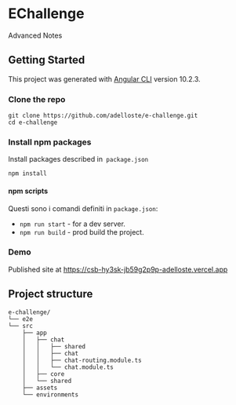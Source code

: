 # EChallenge

Advanced Notes

## Getting Started

This project was generated with [Angular CLI](https://github.com/angular/angular-cli) version 10.2.3.

### Clone the repo

```shell
git clone https://github.com/adelloste/e-challenge.git
cd e-challenge
```

### Install npm packages

Install packages described in` package.json`

```shell
npm install
```

#### npm scripts

Questi sono i comandi definiti in `package.json`:

* `npm run start` - for a dev server.
* `npm run build` - prod build the project.

### Demo

Published site at https://csb-hy3sk-jb59g2p9p-adelloste.vercel.app

## Project structure

```
e-challenge/
└── e2e
└── src
    ├── app
    │   ├── chat
    │   │   ├── shared
    │   │   ├── chat
    │   │   ├── chat-routing.module.ts
    │   │   └── chat.module.ts
    │   ├── core
    │   └── shared
    ├── assets
    └── environments
```
